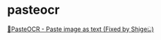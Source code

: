 # pasteocr

[📸PasteOCR - Paste image as text (Fixed by Shigeඞ)](https://ankiweb.net/shared/info/1808435406)